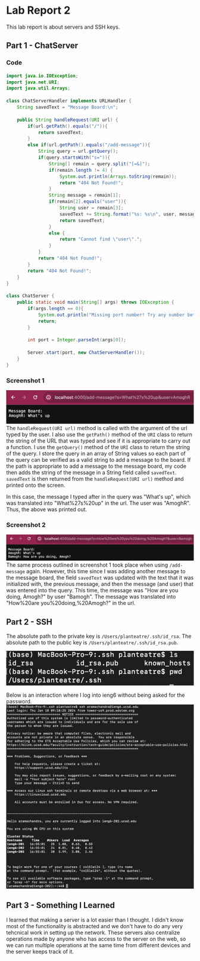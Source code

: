 # Lab Report 2
This lab report is about servers and SSH keys.
## Part 1 - ChatServer

### Code
```java
import java.io.IOException;
import java.net.URI;
import java.util.Arrays;

class ChatServerHandler implements URLHandler {
    String savedText = "Message Board:\n";

    public String handleRequest(URI url) {
        if(url.getPath().equals("/")){
            return savedText;
        }
        else if(url.getPath().equals("/add-message")){
            String query = url.getQuery();
            if(query.startsWith("s=")){
                String[] remain = query.split("[=&]");
                if(remain.length != 4) {
                    System.out.println(Arrays.toString(remain));
                    return "404 Not Found!";
                }
                String message = remain[1];
                if(remain[2].equals("user")){
                    String user = remain[3];
                    savedText += String.format("%s: %s\n", user, message);
                    return savedText;
                }
                else {
                    return "Cannot find \"user\".";
                }
            }
            return "404 Not Found!";
        }
        return "404 Not Found!";
    }
}

class ChatServer {
    public static void main(String[] args) throws IOException {
        if(args.length == 0){
            System.out.println("Missing port number! Try any number between 1024 to 49151");
            return;
        }

        int port = Integer.parseInt(args[0]);

        Server.start(port, new ChatServerHandler());
    }
}
```

### Screenshot 1
![Image](lab2files/ChatServer1.png)
The `handleRequest(URI url)` method is called with the argument of the url typed by the user. I also use the `getPath()` method of the `URI` class to return the string of the URL that was typed and see if it is appropriate to carry out a function. I use the `getQuery()` method of the `URI` class to return the string of the query. I store the query in an array of String values so each part of the query can be verified as a valid string to add a message to the board. If the path is appropriate to add a message to the message board, my code then adds the string of the message in a String field called `savedText`. `savedText` is then returned from the `handleRequest(URI url)` method and printed onto the screen. 

In this case, the message I typed after in the query was "What's up", which was translated into "What%27s%20up" in the url. The user was "AmoghR". Thus, the above was printed out.

### Screenshot 2
![Image](lab2files/ChatServer2.png)
The same process outlined in screenshot 1 took place when using `/add-message` again. However, this time since I was adding another message to the message board, the field `savedText` was updated with the text that it was initialized with, the previous message, and then the message (and user) that was entered into the query. This time, the message was "How are you doing, Amogh?" by user "Bamogh". The message was translated into "How%20are you%20doing,%20Amogh?" in the url. 

## Part 2 - SSH

The absolute path to the private key is  `/Users/planteatre/.ssh/id_rsa`. The absolute path to the public key is  `/Users/planteatre/.ssh/id_rsa.pub`.

![Image](lab2files/ssh-saved.png)

Below is an interaction where I log into ieng6 without being asked for the password.
![Image](lab2files/ssh-login.png)


## Part 3 - Something I Learned

I learned that making a server is a lot easier than I thought. I didn't know most of the functionality is abstracted and we don't have to do any very tehcnical work in setting up the network. These servers also centralize operations made by anyone who has access to the server on the web, so we can run multiple operations at the same time from different devices and the server keeps track of it.
